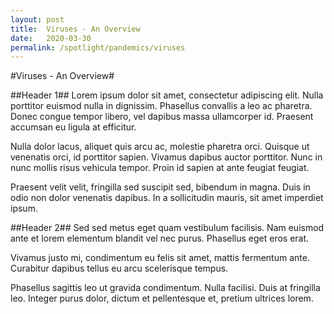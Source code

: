```yaml
---
layout: post
title:  Viruses - An Overview 
date:   2020-03-30
permalink: /spotlight/pandemics/viruses
---
```

#Viruses - An Overview#

##Header 1##
Lorem ipsum dolor sit amet, consectetur adipiscing elit. Nulla porttitor euismod nulla in dignissim. Phasellus convallis a leo ac pharetra. Donec congue tempor libero, vel dapibus massa ullamcorper id. Praesent accumsan eu ligula at efficitur.

Nulla dolor lacus, aliquet quis arcu ac, molestie pharetra orci. Quisque ut venenatis orci, id porttitor sapien. Vivamus dapibus auctor porttitor. Nunc in nunc mollis risus vehicula tempor. Proin id sapien at ante feugiat feugiat.

Praesent velit velit, fringilla sed suscipit sed, bibendum in magna. Duis in odio non dolor venenatis dapibus. In a sollicitudin mauris, sit amet imperdiet ipsum.

##Header 2##
Sed sed metus eget quam vestibulum facilisis. Nam euismod ante et lorem elementum blandit vel nec purus. Phasellus eget eros erat. 

Vivamus justo mi, condimentum eu felis sit amet, mattis fermentum ante. Curabitur dapibus tellus eu arcu scelerisque tempus. 

Phasellus sagittis leo ut gravida condimentum. Nulla facilisi. Duis at fringilla leo. Integer purus dolor, dictum et pellentesque et, pretium ultrices lorem.
